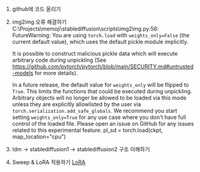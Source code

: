 1. github에 코드 올리기
2. img2img 오류 해결하기
	C:\Projects\memoji\stablediffusion\scripts\img2img.py:56: FutureWarning: You are using `torch.load` with `weights_only=False` (the current default value), which uses the default pickle module implicitly. 
	
	It is possible to construct malicious pickle data which will execute arbitrary code during unpickling (See https://github.com/pytorch/pytorch/blob/main/SECURITY.md#untrusted-models for more details). 
	
	In a future release, the default value for `weights_only` will be flipped to `True`. This limits the functions that could be executed during unpickling. Arbitrary objects will no longer be allowed to be loaded via this mode unless they are explicitly allowlisted by the user via `torch.serialization.add_safe_globals`. We recommend you start setting `weights_only=True` for any use case where you don't have full control of the loaded file. Please open an issue on GitHub for any issues related to this experimental feature.
  pl_sd = torch.load(ckpt, map_location="cpu")

3. ldm -> stablediffusion1 -> stablediffusion2 구조 이해하기
4. Sweep & LoRA 적용하기
	[LoRA](https://www.youtube.com/watch?v=e7r_xT-sM4o)